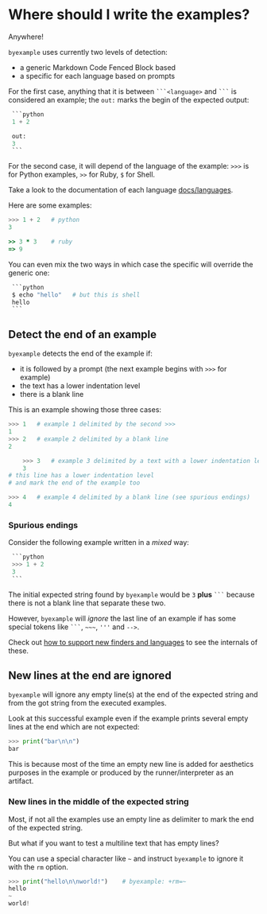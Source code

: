 # Where should I write the examples?

Anywhere!

``byexample`` uses currently two levels of detection:

 - a generic Markdown Code Fenced Block based
 - a specific for each language based on prompts

For the first case, anything that it is between ````` ```<language> `````
and ````` ``` ````` is considered
an example; the ``out:`` marks the begin of the expected output:

`````python
 ```python
 1 + 2

 out:
 3
 ```
`````

For the second case, it will depend of the language of the example:
``>>>`` is for Python examples, ``>>`` for Ruby, ``$`` for Shell.

Take a look to the documentation of each language
[docs/languages](https://github.com/byexamples/byexample/tree/master/docs/languages/).

Here are some examples:

```python
>>> 1 + 2   # python
3
```

```ruby
>> 3 * 3    # ruby
=> 9
```

You can even mix the two ways in which case the specific will override the
generic one:

`````python
 ```python
 $ echo "hello"   # but this is shell
 hello
 ```
`````

## Detect the end of an example

``byexample`` detects the end of the example if:

 - it is followed by a prompt (the next example begins with ``>>>`` for example)
 - the text has a lower indentation level
 - there is a blank line

This is an example showing those three cases:

```python
>>> 1   # example 1 delimited by the second >>>
1
>>> 2   # example 2 delimited by a blank line
2

    >>> 3   # example 3 delimited by a text with a lower indentation level
    3
# this line has a lower indentation level
# and mark the end of the example too

>>> 4   # example 4 delimited by a blank line (see spurious endings)
4
```

### Spurious endings

Consider the following example written in a *mixed* way:

`````python
 ```python
 >>> 1 + 2
 3
 ```
`````

The initial expected string found by ``byexample`` would be ``3`` **plus**
````` ``` ````` because there is not a blank line that separate these two.

However, ``byexample`` will *ignore* the last line of an example if has some
special tokens like ````` ``` `````, ``~~~``, ``'''`` and ``-->``.

Check out [how to support new finders and languages](https://byexamples.github.io/byexample/how-to-support-new-finders-and-languages)
to see the internals of these.

## New lines at the end are ignored

``byexample`` will ignore any empty line(s) at the end of the expected string
and from the got string from the executed examples.

Look at this successful example even if the example prints several empty lines
at the end which are not expected:

```python
>>> print("bar\n\n")
bar
```

This is because most of the time an empty new line is added for aesthetics
purposes in the example or produced by the runner/interpreter as an artifact.

### New lines in the middle of the expected string

Most, if not all the examples use an empty line as delimiter to mark the end
of the expected string.

But what if you want to test a multiline text that has empty lines?

You can use a special character like ``~`` and instruct ``byexample`` to
ignore it with the ``rm`` option.

```python
>>> print("hello\n\nworld!")    # byexample: +rm=~
hello
~
world!
```


